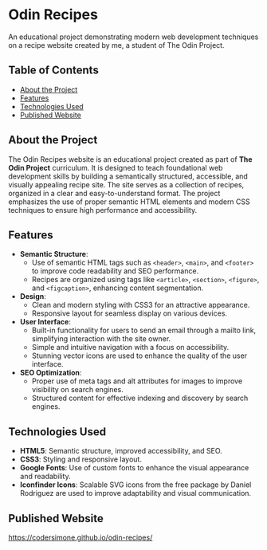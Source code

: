 # Odin Recipes
An educational project demonstrating modern web development techniques on a recipe website created by me, a student of The Odin Project.

## Table of Contents
- [About the Project](#about-the-project)
- [Features](#features)
- [Technologies Used](#technologies-used)
- [Рublished Website](#published-website)

## About the Project
The Odin Recipes website is an educational project created as part of **The Odin Project** curriculum.
It is designed to teach foundational web development skills by building a semantically structured, accessible, and visually appealing recipe site.
The site serves as a collection of recipes, organized in a clear and easy-to-understand format. The project emphasizes the use of proper semantic HTML elements and modern CSS techniques to ensure high performance and accessibility.

## Features
- **Semantic Structure**:
  - Use of semantic HTML tags such as `<header>`, `<main>`, and `<footer>` to improve code readability and SEO performance.
  - Recipes are organized using tags like `<article>`, `<section>`, `<figure>`, and `<figcaption>`, enhancing content segmentation.
- **Design**:
  - Clean and modern styling with CSS3 for an attractive appearance.
  - Responsive layout for seamless display on various devices.
- **User Interface**:
  - Built-in functionality for users to send an email through a mailto link, simplifying interaction with the site owner.
  - Simple and intuitive navigation with a focus on accessibility.
  - Stunning vector icons are used to enhance the quality of the user interface.
- **SEO Optimization**:
  - Proper use of meta tags and alt attributes for images to improve visibility on search engines.
  - Structured content for effective indexing and discovery by search engines.

## Technologies Used
- **HTML5**: Semantic structure, improved accessibility, and SEO.
- **CSS3**: Styling and responsive layout.
- **Google Fonts**: Use of custom fonts to enhance the visual appearance and readability.
- **Iconfinder Icons**: Scalable SVG icons from the free package by Daniel Rodriguez are used to improve adaptability and visual communication.

## Рublished Website
https://codersimone.github.io/odin-recipes/